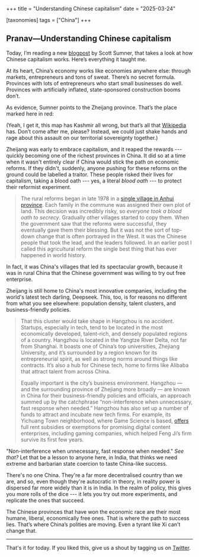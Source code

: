 +++
title = "Understanding Chinese capitalism"
date = "2025-03-24"
  
[taxonomies]
tags = ["China"]
+++

## Pranav—Understanding Chinese capitalism

Today, I’m reading a new [blogpost](https://docs.google.com/document/d/1rnfGmyTX-6k_zhg12da7uQuA6jL4S5tqY3FO7bWaRoU/edit?tab=t.0) by Scott Sumner, that takes a look at how Chinese capitalism works. Here’s everything it taught me.

At its heart, China’s economy works like economies anywhere else: through markets, entrepreneurs and tons of sweat. There’s no secret formula. Provinces with lots of entrepreneurs who start small businesses do well. Provinces with artificially inflated, state-sponsored construction booms don’t.

As evidence, Sumner points to the Zheijang province. That’s the place marked here in red:  



(Yeah, I get it, this map has Kashmir all wrong, but that’s all that [Wikipedia](https://en.wikipedia.org/wiki/Zhejiang) has. Don’t come after me, please? Instead, we could just shake hands and rage about this assault on our territorial sovereignty together.)

Zheijang was early to embrace capitalism, and it reaped the rewards --- quickly becoming one of the richest provinces in China. It did so at a time when it wasn't entirely clear if China would stick the path on economic reforms. If they didn't, suddenly, anyone pushing for these reforms on the ground could be labelled a traitor. These people risked their lives for capitalism, taking a blood oath --- yes, a literal *blood oath* --- to protect their reformist experiment. 

> The rural reforms began in late 1978 in a [single village in Anhui province](http://english.cri.cn/4406/2008/12/02/1701s428915.htm). Each family in the commune was assigned their own plot of land. This decision was incredibly risky, so *everyone took a blood oath to secrecy*. Gradually other villages started to copy them. When the government saw that the reforms were successful, they eventually gave them their blessing. But it was not the sort of top-down change that is often portrayed in the West. It was the Chinese people that took the lead, and the leaders followed. In an earlier post I called this agricultural reform the single best thing that has ever happened in world history.

In fact, it was China's villages that led its spectacular growth, because it was in rural China that the Chinese government was willing to try out free enterprise. 

Zheijang is still home to China's most innovative companies, including the world's latest tech darling, Deepseek. This, too, is for reasons no different from what you see elsewhere: population density, talent clusters, and business-friendly policies. 

> That this cluster would take shape in Hangzhou is no accident. Startups, especially in tech, tend to be located in the most economically developed, talent-rich, and densely populated regions of a country. Hangzhou is located in the Yangtze River Delta, not far from Shanghai. It boasts one of China’s top universities, Zhejiang University, and it’s surrounded by a region known for its entrepreneurial spirit, as well as strong norms around things like contracts. It’s also a hub for Chinese tech, home to firms like Alibaba that attract talent from across China.
> 
>Equally important is the city’s business environment. Hangzhou — and the surrounding province of Zhejiang more broadly — are known in China for their business-friendly policies and officials, an approach summed up by the catchphrase “non-interference when unnecessary, fast response when needed.” Hangzhou has also set up a number of funds to attract and incubate new tech firms. For example, its Yichuang Town neighborhood, where Game Science is based, [offers](https://baijiahao.baidu.com/s?id=1823918909509419078&wfr=spider&for=pc) full rent subsidies or exemptions for promising digital content enterprises, including gaming companies, which helped Feng Ji’s firm survive its first few years.

"Non-interference when unnecessary, fast response when needed." *See that?* Let that be a lesson to anyone here, in India, that thinks we need extreme and barbarian state coercion to taste China-like success. 

There's no one China. They're a far more decentralised country than we are, and so, even though they're autocratic in theory, in reality power is dispersed far more widely than it is in India. In the realm of policy, this gives you more rolls of the dice --- it lets you try out more experiments, and replicate the ones that succeed. 

The Chinese provinces that have won the economic race are their most humane, liberal, economically free ones. That is where the path to success lies. That’s where China’s polities are moving. Even a tyrant like Xi can't change that.

---

That's it for today. If you liked this, give us a shout by tagging us on  [Twitter](https://x.com/zerodhamarkets).
